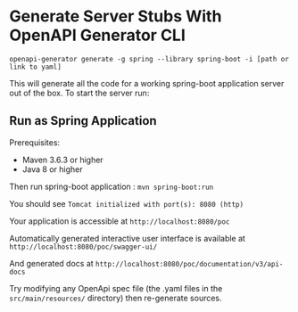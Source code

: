 # Generate Server Stubs With OpenAPI Generator CLI


```
openapi-generator generate -g spring --library spring-boot -i [path or link to yaml]
```

This will generate all the code for a working spring-boot application server out of the box. To start the server run:

## Run as Spring Application

Prerequisites:
- Maven 3.6.3 or higher
- Java 8 or higher

Then run spring-boot application : `mvn spring-boot:run`

You should see `Tomcat initialized with port(s): 8080 (http)`

Your application is accessible at `http://localhost:8080/poc`

Automatically generated interactive user interface is available at `http://localhost:8080/poc/swagger-ui/`

And generated docs at `http://localhost:8080/poc/documentation/v3/api-docs`

Try modifying any OpenApi spec file (the .yaml files in the `src/main/resources/` directory) then re-generate sources.
